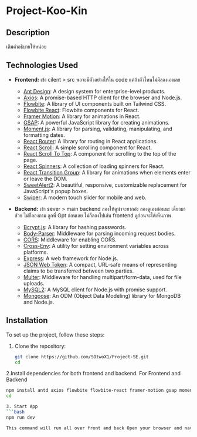 # Project-Koo-Kin

## Description
เติมคำอธิบายให้หน่อย


## Technologies Used

- **Frontend:** เข้า cilent > src  พอจะมีตัวอย่างให้ใน code แต่ถ้าตัวไหนไม่มีลองเองเลย 
  - [Ant Design](https://ant.design/): A design system for enterprise-level products.
  - [Axios](https://axios-http.com/): A promise-based HTTP client for the browser and Node.js.
  - [Flowbite](https://flowbite.com/): A library of UI components built on Tailwind CSS.
  - [Flowbite React](https://flowbite-react.com/): Flowbite components for React.
  - [Framer Motion](https://www.framer.com/motion/): A library for animations in React.
  - [GSAP](https://greensock.com/gsap/): A powerful JavaScript library for creating animations.
  - [Moment.js](https://momentjs.com/): A library for parsing, validating, manipulating, and formatting dates.
  - [React Router](https://reactrouter.com/): A library for routing in React applications.
  - [React Scroll](https://www.npmjs.com/package/react-scroll): A simple scrolling component for React.
  - [React Scroll To Top](https://www.npmjs.com/package/react-scroll-to-top): A component for scrolling to the top of the page.
  - [React Spinners](https://www.npmjs.com/package/react-spinners): A collection of loading spinners for React.
  - [React Transition Group](https://reactcommunity.org/react-transition-group/): A library for animations when elements enter or leave the DOM.
  - [SweetAlert2](https://sweetalert2.github.io/): A beautiful, responsive, customizable replacement for JavaScript's popup boxes.
  - [Swiper](https://swiperjs.com/): A modern touch slider for mobile and web.
 

- **Backend:** เข้า sever > main backend ลองให้ดูน่าจะยากอ่ะ ลองดูเองก่อนนะ เดี๋ยวมาช่วย ไม่ก็ลองถาม ลูกพี่ Gpt ก่อนเลย ไม่ก็ลองไปเล่น frontend	ดูก่อนจะได้เห็นภาพ
  - [Bcrypt.js](https://github.com/dcodeIO/bcrypt.js): A library for hashing passwords.
  - [Body-Parser](https://www.npmjs.com/package/body-parser): Middleware for parsing incoming request bodies.
  - [CORS](https://www.npmjs.com/package/cors): Middleware for enabling CORS.
  - [Cross-Env](https://www.npmjs.com/package/cross-env): A utility for setting environment variables across platforms.
  - [Express](https://expressjs.com/): A web framework for Node.js.
  - [JSON Web Token](https://jwt.io/): A compact, URL-safe means of representing claims to be transferred between two parties.
  - [Multer](https://www.npmjs.com/package/multer): Middleware for handling multipart/form-data, used for file uploads.
  - [MySQL2](https://www.npmjs.com/package/mysql2): A MySQL client for Node.js with promise support.
  - [Mongoose](https://mongoosejs.com/): An ODM (Object Data Modeling) library for MongoDB and Node.js.
 
## Installation

To set up the project, follow these steps:

1. Clone the repository:

   ```bash
   git clone https://github.com/SOtwoX1/Project-SE.git
   cd
   
2.Install dependencies for both frontend and backend.
For Frontend and Backend
```bash
npm install antd axios flowbite flowbite-react framer-motion gsap moment react-router-dom react-scroll react-scroll-to-top react-spinners react-transition-group sweetalert2 swiper bcryptjs body-parser cors cross-env express jsonwebtoken multer mysql2 mongoose
cd

3. Start App
```bash
npm run dev

This command will run all over front and back Open your browser and navigate to http://localhost:3000 to view the application.





